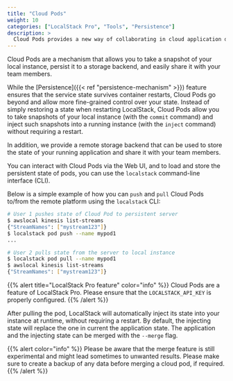 ```yaml
---
title: "Cloud Pods"
weight: 10
categories: ["LocalStack Pro", "Tools", "Persistence"]
description: >
  Cloud Pods provides a new way of collaborating in cloud application development workflows.
---
```


Cloud Pods are a mechanism that allows you to take a snapshot of your local instance, persist it to a storage backend, and easily share it with your team members.

While the [Persistence]({{< ref "persistence-mechanism" >}}) feature ensures that the service state survives container restarts, Cloud Pods go beyond and allow more fine-grained control over your state.
Instead of simply restoring a state when restarting LocalStack, Cloud Pods allow you to take snapshots of your local instance (with the `commit` command) and inject such snapshots into a running instance (with the `inject` command) without requiring a restart.

In addition, we provide a remote storage backend that can be used to store the state of your running application and share it with your team members.

You can interact with Cloud Pods via the Web UI, and to load and store the persistent state of pods, you can use the `localstack` command-line interface (CLI).

Below is a simple example of how you can `push` and `pull` Cloud Pods to/from the remote platform using the `localstack` CLI:

```bash
# User 1 pushes state of Cloud Pod to persistent server
$ awslocal kinesis list-streams
{"StreamNames": ["mystream123"]}
$ localstack pod push --name mypod1
...

# User 2 pulls state from the server to local instance
$ localstack pod pull --name mypod1
$ awslocal kinesis list-streams
{"StreamNames": ["mystream123"]}
```

{{% alert title="LocalStack Pro feature" color="info" %}}
Cloud Pods are a feature of LocalStack Pro.
Please ensure that the `LOCALSTACK_API_KEY` is properly configured.
{{% /alert %}}

After pulling the pod, LocalStack will automatically inject its state into your instance at runtime, without requiring a restart.
By default, the injecting state will replace the one in current the application state.
The application and the injecting state can be merged with the `--merge` flag.

{{% alert color="info" %}}
Please be aware that the merge feature is still experimental and might lead sometimes to unwanted results.
Please make sure to create a backup of any data before merging a cloud pod, if required.
{{% /alert %}}